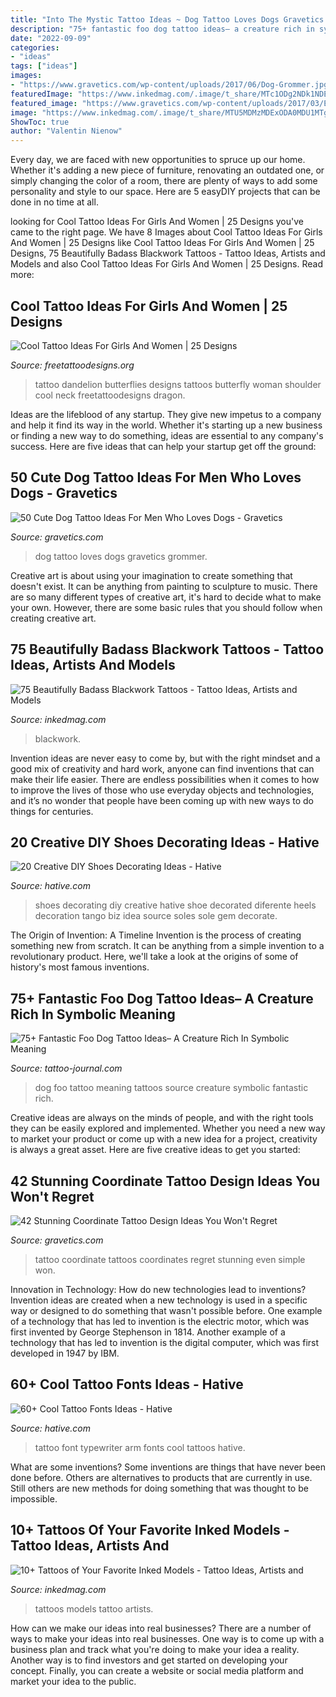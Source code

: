 ```yaml
---
title: "Into The Mystic Tattoo Ideas ~ Dog Tattoo Loves Dogs Gravetics Grommer"
description: "75+ fantastic foo dog tattoo ideas– a creature rich in symbolic meaning"
date: "2022-09-09"
categories:
- "ideas"
tags: ["ideas"]
images:
- "https://www.gravetics.com/wp-content/uploads/2017/06/Dog-Grommer.jpg"
featuredImage: "https://www.inkedmag.com/.image/t_share/MTc1ODg2NDk1NDE1MDE4NTUx/blackwork-fb.jpg"
featured_image: "https://www.gravetics.com/wp-content/uploads/2017/03/Even-More-Simple.jpg"
image: "https://www.inkedmag.com/.image/t_share/MTU5MDMzMDExODA0MDU1MTg5/model-feat.jpg"
ShowToc: true
author: "Valentin Nienow"
---
```



Every day, we are faced with new opportunities to spruce up our home. Whether it's adding a new piece of furniture, renovating an outdated one, or simply changing the color of a room, there are plenty of ways to add some personality and style to our space. Here are 5 easyDIY projects that can be done in no time at all.

	

		
looking for Cool Tattoo Ideas For Girls And Women | 25 Designs you've came to the right page. We have 8 Images about Cool Tattoo Ideas For Girls And Women | 25 Designs like Cool Tattoo Ideas For Girls And Women | 25 Designs, 75 Beautifully Badass Blackwork Tattoos - Tattoo Ideas, Artists and Models and also Cool Tattoo Ideas For Girls And Women | 25 Designs. Read more:
		
    
## Cool Tattoo Ideas For Girls And Women | 25 Designs

<img loading=lazy src="http://www.freetattoodesigns.org/images/dandelion-butterflies.jpg" onerror="this.onerror=null;this.src='https://tse1.mm.bing.net/th?id=OIP.Mnu43Ib_6lhG_42xlN-BJQHaLO&amp;pid=15.1';" alt="Cool Tattoo Ideas For Girls And Women | 25 Designs">

_Source: freetattoodesigns.org_

>tattoo dandelion butterflies designs tattoos butterfly woman shoulder cool neck freetattoodesigns dragon. 

	

Ideas are the lifeblood of any startup. They give new impetus to a company and help it find its way in the world. Whether it's starting up a new business or finding a new way to do something, ideas are essential to any company's success. Here are five ideas that can help your startup get off the ground: 

    
## 50 Cute Dog Tattoo Ideas For Men Who Loves Dogs - Gravetics

<img loading=lazy src="https://www.gravetics.com/wp-content/uploads/2017/06/Dog-Grommer.jpg" onerror="this.onerror=null;this.src='https://tse2.mm.bing.net/th?id=OIP.JwEh4Qjs3uo6O86Uq8AeXwHaJ4&amp;pid=15.1';" alt="50 Cute Dog Tattoo Ideas For Men Who Loves Dogs - Gravetics">

_Source: gravetics.com_

>dog tattoo loves dogs gravetics grommer. 

	

Creative art is about using your imagination to create something that doesn't exist. It can be anything from painting to sculpture to music. There are so many different types of creative art, it's hard to decide what to make your own. However, there are some basic rules that you should follow when creating creative art.

    
## 75 Beautifully Badass Blackwork Tattoos - Tattoo Ideas, Artists And Models

<img loading=lazy src="https://www.inkedmag.com/.image/t_share/MTc1ODg2NDk1NDE1MDE4NTUx/blackwork-fb.jpg" onerror="this.onerror=null;this.src='https://tse4.mm.bing.net/th?id=OIP.YU3GsnSB5narKivV2QkemgHaD4&amp;pid=15.1';" alt="75 Beautifully Badass Blackwork Tattoos - Tattoo Ideas, Artists and Models">

_Source: inkedmag.com_

>blackwork. 

	

Invention ideas are never easy to come by, but with the right mindset and a good mix of creativity and hard work, anyone can find inventions that can make their life easier. There are endless possibilities when it comes to how to improve the lives of those who use everyday objects and technologies, and it’s no wonder that people have been coming up with new ways to do things for centuries.

    
## 20 Creative DIY Shoes Decorating Ideas - Hative

<img loading=lazy src="https://hative.com/wp-content/uploads/2014/07/shoes-decorating-ideas/8-shoes-decorating-ideas.jpg" onerror="this.onerror=null;this.src='https://tse2.mm.bing.net/th?id=OIP.ATVj1w82Yht3MjnvG5GkmAHaLI&amp;pid=15.1';" alt="20 Creative DIY Shoes Decorating Ideas - Hative">

_Source: hative.com_

>shoes decorating diy creative hative shoe decorated diferente heels decoration tango biz idea source soles sole gem decorate. 

	

The Origin of Invention: A Timeline
Invention is the process of creating something new from scratch. It can be anything from a simple invention to a revolutionary product. Here, we'll take a look at the origins of some of history's most famous inventions.

    
## 75+ Fantastic Foo Dog Tattoo Ideas– A Creature Rich In Symbolic Meaning

<img loading=lazy src="https://tattoo-journal.com/wp-content/uploads/2016/08/foo-dog-tattoo11-650x650.jpg" onerror="this.onerror=null;this.src='https://tse3.mm.bing.net/th?id=OIP.zX4HklqRfKlqVc4zJRFYqAHaHa&amp;pid=15.1';" alt="75+ Fantastic Foo Dog Tattoo Ideas– A Creature Rich In Symbolic Meaning">

_Source: tattoo-journal.com_

>dog foo tattoo meaning tattoos source creature symbolic fantastic rich. 

	

Creative ideas are always on the minds of people, and with the right tools they can be easily explored and implemented. Whether you need a new way to market your product or come up with a new idea for a project, creativity is always a great asset. Here are five creative ideas to get you started:

    
## 42 Stunning Coordinate Tattoo Design Ideas You Won&#039;t Regret

<img loading=lazy src="https://www.gravetics.com/wp-content/uploads/2017/03/Even-More-Simple.jpg" onerror="this.onerror=null;this.src='https://tse3.mm.bing.net/th?id=OIP.iUOhS51RpOgckJhATtJtIwHaJ4&amp;pid=15.1';" alt="42 Stunning Coordinate Tattoo Design Ideas You Won&#039;t Regret">

_Source: gravetics.com_

>tattoo coordinate tattoos coordinates regret stunning even simple won. 

	

Innovation in Technology: How do new technologies lead to inventions?
Invention ideas are created when a new technology is used in a specific way or designed to do something that wasn't possible before. One example of a technology that has led to invention is the electric motor, which was first invented by George Stephenson in 1814. Another example of a technology that has led to invention is the digital computer, which was first developed in 1947 by IBM.

    
## 60+ Cool Tattoo Fonts Ideas - Hative

<img loading=lazy src="https://hative.com/wp-content/uploads/2014/02/font-tattoos/typewriter-font-arm-tattoo-design-10.jpg" onerror="this.onerror=null;this.src='https://tse1.mm.bing.net/th?id=OIP.2Z5jrkUshNILtMiTH2BFHgHaJ4&amp;pid=15.1';" alt="60+ Cool Tattoo Fonts Ideas - Hative">

_Source: hative.com_

>tattoo font typewriter arm fonts cool tattoos hative. 

	

What are some inventions?
Some inventions are things that have never been done before. Others are alternatives to products that are currently in use. Still others are new methods for doing something that was thought to be impossible.

    
## 10+ Tattoos Of Your Favorite Inked Models - Tattoo Ideas, Artists And

<img loading=lazy src="https://www.inkedmag.com/.image/t_share/MTU5MDMzMDExODA0MDU1MTg5/model-feat.jpg" onerror="this.onerror=null;this.src='https://tse1.mm.bing.net/th?id=OIP.kPmW5qIZ50X36r1URKkWuwHaF6&amp;pid=15.1';" alt="10+ Tattoos of Your Favorite Inked Models - Tattoo Ideas, Artists and">

_Source: inkedmag.com_

>tattoos models tattoo artists. 

	

How can we make our ideas into real businesses?
There are a number of ways to make your ideas into real businesses. One way is to come up with a business plan and track what you're doing to make your idea a reality. Another way is to find investors and get started on developing your concept. Finally, you can create a website or social media platform and market your idea to the public.

